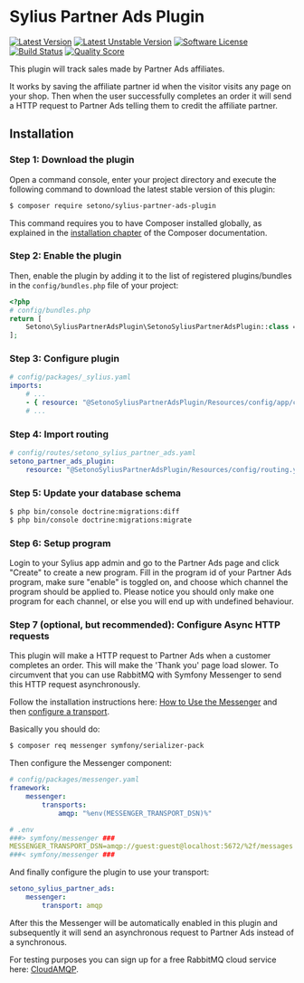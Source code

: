 # Sylius Partner Ads Plugin

[![Latest Version][ico-version]][link-packagist]
[![Latest Unstable Version][ico-unstable-version]][link-packagist]
[![Software License][ico-license]](LICENSE)
[![Build Status][ico-travis]][link-travis]
[![Quality Score][ico-code-quality]][link-code-quality]

This plugin will track sales made by Partner Ads affiliates.

It works by saving the affiliate partner id when the visitor visits any page on your shop. Then when the user successfully completes an order it will send a HTTP request to Partner Ads telling them to credit the affiliate partner.

## Installation

### Step 1: Download the plugin

Open a command console, enter your project directory and execute the following command to download the latest stable version of this plugin:

```bash
$ composer require setono/sylius-partner-ads-plugin
```

This command requires you to have Composer installed globally, as explained in the [installation chapter](https://getcomposer.org/doc/00-intro.md) of the Composer documentation.

### Step 2: Enable the plugin

Then, enable the plugin by adding it to the list of registered plugins/bundles
in the `config/bundles.php` file of your project:

```php
<?php
# config/bundles.php
return [
    Setono\SyliusPartnerAdsPlugin\SetonoSyliusPartnerAdsPlugin::class => ['all' => true],
];
```

### Step 3: Configure plugin

```yaml
# config/packages/_sylius.yaml
imports:
    # ...
    - { resource: "@SetonoSyliusPartnerAdsPlugin/Resources/config/app/config.yaml" }
    # ...
```

### Step 4: Import routing

```yaml
# config/routes/setono_sylius_partner_ads.yaml
setono_partner_ads_plugin:
    resource: "@SetonoSyliusPartnerAdsPlugin/Resources/config/routing.yaml"
```

### Step 5: Update your database schema

```bash
$ php bin/console doctrine:migrations:diff
$ php bin/console doctrine:migrations:migrate
```

### Step 6: Setup program

Login to your Sylius app admin and go to the Partner Ads page and click "Create" to create a new program. Fill in the program id of your Partner Ads program, make sure "enable" is toggled on, and choose which channel the program should be applied to. Please notice you should only make one program for each channel, or else you will end up with undefined behaviour.

### Step 7 (optional, but recommended): Configure Async HTTP requests
This plugin will make a HTTP request to Partner Ads when a customer completes an order. This will make the 'Thank you' page load slower. To circumvent that you can use RabbitMQ with Symfony Messenger to send this HTTP request asynchronously.

Follow the installation instructions here: [How to Use the Messenger](https://symfony.com/doc/current/messenger.html) and then [configure a transport](https://symfony.com/doc/current/messenger.html#transports).

Basically you should do:
```bash
$ composer req messenger symfony/serializer-pack
```

Then configure the Messenger component:
```yaml
# config/packages/messenger.yaml
framework:
    messenger:
        transports:
            amqp: "%env(MESSENGER_TRANSPORT_DSN)%"
```

```yaml
# .env
###> symfony/messenger ###
MESSENGER_TRANSPORT_DSN=amqp://guest:guest@localhost:5672/%2f/messages
###< symfony/messenger ###
```

And finally configure the plugin to use your transport:

```yaml
setono_sylius_partner_ads:
    messenger:
        transport: amqp
```

After this the Messenger will be automatically enabled in this plugin and subsequently it will send an asynchronous request to Partner Ads instead of a synchronous.

For testing purposes you can sign up for a free RabbitMQ cloud service here: [CloudAMQP](https://www.cloudamqp.com/plans.html).

[ico-version]: https://poser.pugx.org/setono/sylius-partner-ads-plugin/v/stable
[ico-unstable-version]: https://poser.pugx.org/setono/sylius-partner-ads-plugin/v/unstable
[ico-license]: https://poser.pugx.org/setono/sylius-partner-ads-plugin/license
[ico-travis]: https://travis-ci.com/Setono/SyliusPartnerAdsPlugin.svg?branch=master
[ico-code-quality]: https://img.shields.io/scrutinizer/g/Setono/SyliusPartnerAdsPlugin.svg?style=flat-square

[link-packagist]: https://packagist.org/packages/setono/sylius-partner-ads-plugin
[link-travis]: https://travis-ci.com/Setono/SyliusPartnerAdsPlugin
[link-code-quality]: https://scrutinizer-ci.com/g/Setono/SyliusPartnerAdsPlugin
